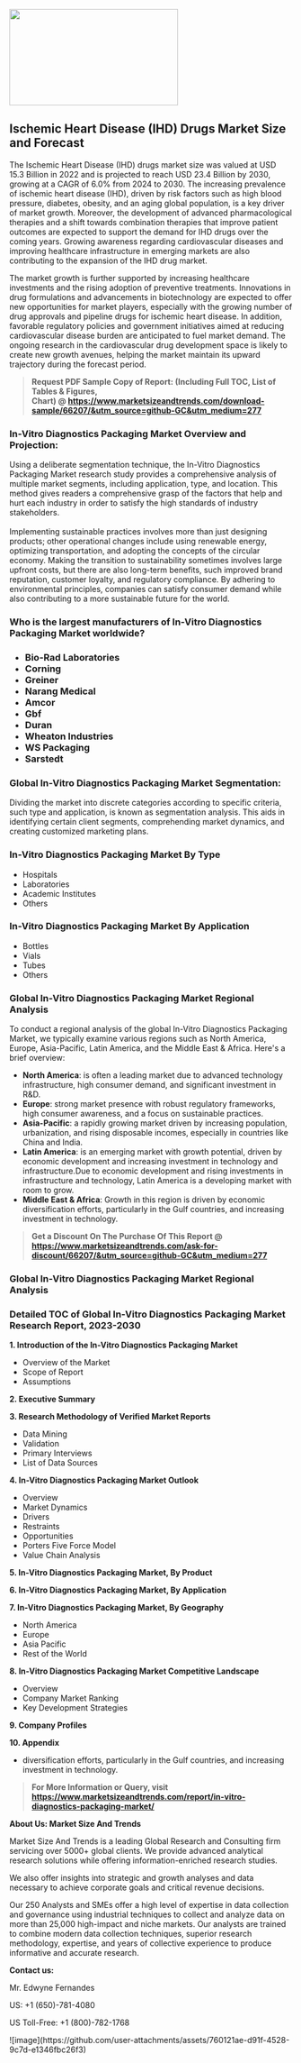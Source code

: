 <p><img class="alignnone size-medium wp-image-20088" src="https://ffe5etoiles.com/wp-content/uploads/2024/12/MST1-300x171.png" alt="" width="300" height="171" /></p><h2>Ischemic Heart Disease (IHD) Drugs Market Size and Forecast</h2><p>The Ischemic Heart Disease (IHD) drugs market size was valued at USD 15.3 Billion in 2022 and is projected to reach USD 23.4 Billion by 2030, growing at a CAGR of 6.0% from 2024 to 2030. The increasing prevalence of ischemic heart disease (IHD), driven by risk factors such as high blood pressure, diabetes, obesity, and an aging global population, is a key driver of market growth. Moreover, the development of advanced pharmacological therapies and a shift towards combination therapies that improve patient outcomes are expected to support the demand for IHD drugs over the coming years. Growing awareness regarding cardiovascular diseases and improving healthcare infrastructure in emerging markets are also contributing to the expansion of the IHD drug market.</p><p>The market growth is further supported by increasing healthcare investments and the rising adoption of preventive treatments. Innovations in drug formulations and advancements in biotechnology are expected to offer new opportunities for market players, especially with the growing number of drug approvals and pipeline drugs for ischemic heart disease. In addition, favorable regulatory policies and government initiatives aimed at reducing cardiovascular disease burden are anticipated to fuel market demand. The ongoing research in the cardiovascular drug development space is likely to create new growth avenues, helping the market maintain its upward trajectory during the forecast period.</p></p><blockquote id="" class=""><strong>Request PDF Sample Copy of Report: (Including Full TOC, List of Tables &amp; Figures, Chart)&nbsp;@&nbsp;<strong><a href="https://www.marketsizeandtrends.com/download-sample/66207/&utm_source=github-GC&utm_medium=277" target="_blank">https://www.marketsizeandtrends.com/download-sample/66207/&utm_source=github-GC&utm_medium=277</a></strong></strong></blockquote><h3 id="" class="">In-Vitro Diagnostics Packaging Market&nbsp;Overview and Projection:</h3><p id="" class="">Using a deliberate segmentation technique, the In-Vitro Diagnostics Packaging Market research study provides a comprehensive analysis of multiple market segments, including application, type, and location. This method gives readers a comprehensive grasp of the factors that help and hurt each industry in order to satisfy the high standards of industry stakeholders. <br /> <br />Implementing sustainable practices involves more than just designing products; other operational changes include using renewable energy, optimizing transportation, and adopting the concepts of the circular economy. Making the transition to sustainability sometimes involves large upfront costs, but there are also long-term benefits, such improved brand reputation, customer loyalty, and regulatory compliance. By adhering to environmental principles, companies can satisfy consumer demand while also contributing to a more sustainable future for the world.</p><h3 id="" class="">Who is the largest manufacturers of&nbsp;In-Vitro Diagnostics Packaging Market worldwide?</h3><h3 class=""><p><ul><li>Bio-Rad Laboratories </li><li> Corning </li><li> Greiner </li><li> Narang Medical </li><li> Amcor </li><li> Gbf </li><li> Duran </li><li> Wheaton Industries </li><li> WS Packaging </li><li> Sarstedt</li></ul></p></h3><h3 id="" class="">Global&nbsp;In-Vitro Diagnostics Packaging Market Segmentation:</h3><p id="" class="">Dividing the market into discrete categories according to specific criteria, such type and application, is known as segmentation analysis. This aids in identifying certain client segments, comprehending market dynamics, and creating customized marketing plans.</p><h3 id="" class="">In-Vitro Diagnostics Packaging Market&nbsp;By Type</h3><p><p><ul><li>Hospitals </li><li> Laboratories </li><li> Academic Institutes </li><li> Others</p></li></ul></p></p><h3 id="" class="">In-Vitro Diagnostics Packaging Market&nbsp;By Application</h3><p class=""><p><ul><li>Bottles </li><li> Vials </li><li> Tubes </li><li> Others</li></ul></p></p><h3 id="" class="">Global In-Vitro Diagnostics Packaging Market Regional Analysis</h3><p id="" class="">To conduct a regional analysis of the global In-Vitro Diagnostics Packaging Market, we typically examine various regions such as North America, Europe, Asia-Pacific, Latin America, and the Middle East &amp; Africa. Here's a brief overview:</p><ul><li><strong>North America</strong>: is often a leading market due to advanced technology infrastructure, high consumer demand, and significant investment in R&amp;D.</li><li><strong>Europe</strong>: strong market presence with robust regulatory frameworks, high consumer awareness, and a focus on sustainable practices.</li><li><strong>Asia-Pacific</strong>: a rapidly growing market driven by increasing population, urbanization, and rising disposable incomes, especially in countries like China and India.</li><li><strong>Latin America</strong>: is an emerging market with growth potential, driven by economic development and increasing investment in technology and infrastructure.Due to economic development and rising investments in infrastructure and technology, Latin America is a developing market with room to grow.</li><li><strong>Middle East &amp; Africa</strong>: Growth in this region is driven by economic diversification efforts, particularly in the Gulf countries, and increasing investment in technology.</li></ul><blockquote id="" class=""><strong>Get a Discount On The Purchase Of This Report @ <strong><a href="https://www.marketsizeandtrends.com/ask-for-discount/66207/&utm_source=github-GC&utm_medium=277" target="_blank">https://www.marketsizeandtrends.com/ask-for-discount/66207/&utm_source=github-GC&utm_medium=277</a></strong></strong></blockquote><h3 id="" class="">Global In-Vitro Diagnostics Packaging Market Regional Analysis</h3><h3 id="" class="">Detailed TOC of Global In-Vitro Diagnostics Packaging Market Research Report, 2023-2030</h3><p id="" class=""><strong>1. Introduction of the In-Vitro Diagnostics Packaging Market</strong></p><ul><li>Overview of the Market</li><li>Scope of Report</li><li>Assumptions</li></ul><p id="" class=""><strong>2. Executive Summary</strong></p><p id="" class=""><strong>3. Research Methodology of Verified Market Reports</strong></p><ul><li>Data Mining</li><li>Validation</li><li>Primary Interviews</li><li>List of Data Sources</li></ul><p id="" class=""><strong>4. In-Vitro Diagnostics Packaging Market Outlook</strong></p><ul><li>Overview</li><li>Market Dynamics</li><li>Drivers</li><li>Restraints</li><li>Opportunities</li><li>Porters Five Force Model</li><li>Value Chain Analysis</li></ul><p id="" class=""><strong>5. In-Vitro Diagnostics Packaging Market, By Product</strong></p><p id="" class=""><strong>6. In-Vitro Diagnostics Packaging Market, By Application</strong></p><p id="" class=""><strong>7. In-Vitro Diagnostics Packaging Market, By Geography</strong></p><ul><li>North America</li><li>Europe</li><li>Asia Pacific</li><li>Rest of the World</li></ul><p id="" class=""><strong>8. In-Vitro Diagnostics Packaging Market Competitive Landscape</strong></p><ul><li>Overview</li><li>Company Market Ranking</li><li>Key Development Strategies</li></ul><p id="" class=""><strong>9. Company Profiles</strong></p><p id="" class=""><strong>10. Appendix</strong></p><ul><li>diversification efforts, particularly in the Gulf countries, and increasing investment in technology.</li></ul><blockquote id="" class=""><strong>For More Information or Query, visit <strong><strong><a href="https://www.marketsizeandtrends.com/report/in-vitro-diagnostics-packaging-market/" target="_blank">https://www.marketsizeandtrends.com/report/in-vitro-diagnostics-packaging-market/</a></strong></strong></strong></blockquote><p id="" class=""><strong>About Us: Market Size And Trends</strong></p><p id="" class="">Market Size And Trends is a leading Global Research and Consulting firm servicing over 5000+ global clients. We provide advanced analytical research solutions while offering information-enriched research studies.</p><p id="" class="">We also offer insights into strategic and growth analyses and data necessary to achieve corporate goals and critical revenue decisions.</p><p id="" class="">Our 250 Analysts and SMEs offer a high level of expertise in data collection and governance using industrial techniques to collect and analyze data on more than 25,000 high-impact and niche markets. Our analysts are trained to combine modern data collection techniques, superior research methodology, expertise, and years of collective experience to produce informative and accurate research.</p><p id="" class=""><strong>Contact us:</strong></p><p id="" class="">Mr. Edwyne Fernandes</p><p id="" class="">US: +1 (650)-781-4080</p><p id="" class="">US Toll-Free: +1 (800)-782-1768</p>
![image](https://github.com/user-attachments/assets/760121ae-d91f-4528-9c7d-e1346fbc26f3)
